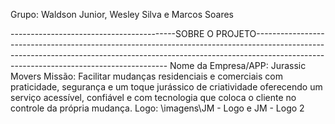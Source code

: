 Grupo: Waldson Junior, Wesley Silva e Marcos Soares

-----------------------------------------SOBRE O PROJETO--------------------------------------------------------------------------------------------------------------------------------------------------------------------------------------------------------------------
Nome da Empresa/APP: Jurassic Movers
Missão: Facilitar mudanças residenciais e comerciais com praticidade, segurança e um toque jurássico de criatividade oferecendo um serviço acessível, confiável e com tecnologia que coloca o cliente no controle da própria mudança.
Logo: \imagens\JM - Logo e JM - Logo 2
